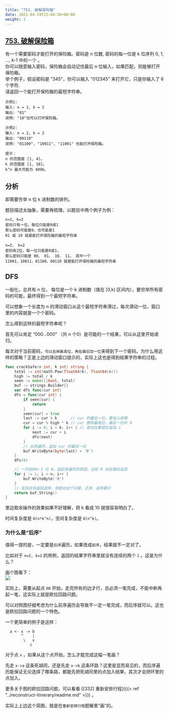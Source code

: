 ```yaml
---
title: "753. 破解保险箱"
date: 2021-04-19T22:04:56+08:00
weight: 1
---
```


## [753. 破解保险箱](https://leetcode-cn.com/problems/cracking-the-safe)
有一个需要密码才能打开的保险箱。密码是 n 位数, 密码的每一位是 k 位序列 0, 1, ..., k-1 中的一个 。  
你可以随意输入密码，保险箱会自动记住最后 n 位输入，如果匹配，则能够打开保险箱。  
举个例子，假设密码是 "345"，你可以输入 "012345" 来打开它，只是你输入了 6 个字符.  
请返回一个能打开保险箱的最短字符串。
```
示例1:
输入: n = 1, k = 2
输出: "01"
说明: "10"也可以打开保险箱。

示例2:
输入: n = 2, k = 2
输出: "00110"
说明: "01100", "10011", "11001" 也能打开保险箱。

提示：
n 的范围是 [1, 4]。
k 的范围是 [1, 10]。
k^n 最大可能为 4096。
```
## 分析
即需要穷举 n 位 k 进制数的排列。

题目描述太抽象，需要再梳理。以题目中两个例子为例：
```
n=1, k=2
密码只有一位，每位只能是0或1
那么密码可能是0，也可能是1
01 或 10 就是能打开保险箱的最短字符串
```
```
n=2， k=2
密码有2位，每一位只能是0或1，
那么密码只能是 00、 01、 10、 11， 其中一个
11001，10011，01100，00110 就是能打开保险箱的最短字符串
```

## DFS

一般化，总共有 n 位， 每位是一个 k 进制数（值在 [0,k) 区间内），要穷举所有密码的可能，最终得到一个最短字符串。

可以想象一个长度为 n 的滑动窗口从这个最短字符串滑过，每次滑动一位，窗口里的内容就是一个个密码。

怎么得到这样的最短字符串呢？

首先可以肯定 “000...000” （共 n 个0）是可能的一个结果，可以从这里开始递归。

每次对于当前密码，`可以去掉最高位，再在最后加一位`来得到下一个密码。为什么用这样的策略？正是上边的滑动窗口提示的，实际上这也是得到结果字符串的过程。

```go
func crackSafe(n int, k int) string {
	total := int(math.Pow(float64(k), float64(n)))
	high := total / k
	seen := make([]bool, total)
	buf := strings.Builder{}
	var dfs func(cur int)
	dfs = func(cur int) {
		if seen[cur] {
			return
		}
		seen[cur] = true
		last := cur % k      // cur 的最后一位，要加入结果
		cur = cur % high * k // cur 删除最高位，最后一位补 0
		for i := 0; i < k; i++ { // 尝试在最低位追加 i
			next := cur + i
			dfs(next)
		}
		// 后序遍历，追加 cur 的最后一位
		buf.WriteByte(byte(last) + '0')
	}
	dfs(0)

    // 一开始的n-1 位 0，因后序遍历的原因，这些 0 也在随后追加
	for i := 1; i < n; i++ { 
		buf.WriteByte('0')
	}
	// 实际应该返回逆序，但是对这个问题，正序、逆序都行
	return buf.String()
}
```

里边取余操作的效果如果不好理解，把 k 看成 10 就很容易明白了。

时间复杂度是 `O(n*k^n)`，空间复杂度是 `O(n^k)`。

### 为什么是“后序”

值得一提的是，一定要是`后序`遍历，如果改成`前序`，结果就不一定对了。

比如对于 `n=2, k=2` 的用例，返回的结果字符串里就没有连续的两个 `1` 。这是为什么？

画个图看下：  
![](https://raw.githubusercontent.com/zrcoder/leetcodeGo/master/solutions/cracking-the-safe/1.png)

实际上，需要从起点 `00` 开始，走完所有的边才行，且必须一笔完成，不能中断再起一笔，这实际上就是欧拉回路问题。

可以对照图仔细考虑为什么前序遍历会导致不一定一笔完成，而后序就可以。这也是欧拉回路问题的一个特色。

一个更简单的例子是这样：
```
  a <- x -> b
       ^    |
        \   v
           c 
```
对于点 `x` ，如果从这个点开始，怎么才能完成这幅一笔画？

先走 `x->a` 这条死胡同，还是先走 `x->b` 这条环路？这里是显而易见的，而后序遍历能保证无论选择了哪条路，都能先把死胡同里的点加入结果，其次才会把环里的点加入。

 
更多关于图的欧拉回路问题，可以看看 [[332] 重新安排行程]({{< ref "../reconstruct-itinerary/readme.md" >}}) 。

实际上上边这个简图，就是在`重新安排行程`题解里“画”的。

